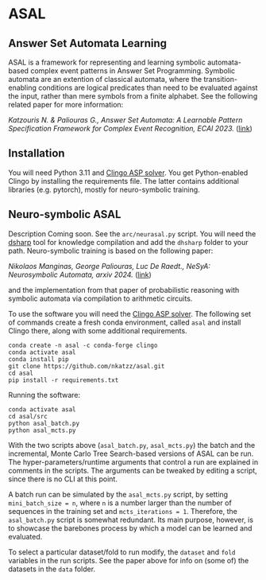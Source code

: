 # ASAL
Answer Set Automata Learning
----------------------------

ASAL is a framework for representing and learning symbolic automata-based complex event patterns in Answer Set Programming. 
Symbolic automata are an extention of classical automata, where the transition-enabling conditions are logical predicates 
than need to be evaluated against the input, rather than mere symbols from a finite alphabet. See the following related paper for more information:

_Katzouris N. & Paliouras G., Answer Set Automata: A Learnable Pattern Specification Framework for Complex Event Recognition, 
ECAI 2023._ ([link](https://cer.iit.demokritos.gr/publications/papers/2023/ecai2023.pdf))

## Installation
You will need Python 3.11 and [Clingo ASP solver](https://potassco.org/clingo). You get Python-enabled Clingo by installing the requirements file.
The latter contains additional libraries (e.g. pytorch), mostly for neuro-symbolic training. 

## Neuro-symbolic ASAL
Description Coming soon. See the ```arc/neurasal.py``` script. You will need the [dsharp](https://github.com/QuMuLab/dsharp)
 tool for knowledge compilation and add the ```dhsharp``` folder to your path. Neuro-symbolic training is based on
the following paper:

_Nikolaos Manginas, George Paliouras, Luc De Raedt., NeSyA: Neurosymbolic Automata, arxiv 2024._ ([link](https://arxiv.org/abs/2412.07331))

and the implementation from that paper of probabilistic reasoning with symbolic automata via compilation to arithmetic circuits. 



To use the software you will need the [Clingo ASP solver](https://potassco.org/clingo). The following set of commands create a fresh conda environment, 
called ```asal``` and install Clingo there, along with some additional requirements. 

```
conda create -n asal -c conda-forge clingo
conda activate asal
conda install pip
git clone https://github.com/nkatzz/asal.git
cd asal
pip install -r requirements.txt
```

Running the software:
```
conda activate asal
cd asal/src
python asal_batch.py
python asal_mcts.py
```


With the two scripts above (```asal_batch.py```, ```asal_mcts.py```) the batch and the incremental, Monte Carlo Tree Search-based versions of ASAL can be run. The hyper-parameters/runtime arguments that control a run are explained in comments in the scripts. The arguments can be tweaked by editing a script, since there is no CLI at this point. 

A batch run can be simulated by the ```asal_mcts.py``` script, by setting ```mini_batch_size = n```, where ```n``` is a number larger than the number of sequences in the training set and ```mcts_iterations = 1```. Therefore, the ```asal_batch.py``` script is somewhat redundant. Its main purpose, however, is to showcase the barebones process by which a model can be learned and evaluated. 

To select a particular dataset/fold to run modify, the ```dataset``` and ```fold``` variables in the run scripts. See the paper above for info on (some of) the datasets in the ```data``` folder.

<!---
To use RPNI/EDSM the LearnLib library is required: https://learnlib.de/. Follow the instructions to install the software. Then use the ```to_rpni``` method in ```src/asal/auxils.py``` to convert the input seqs to RPNI format, by providing the path to a train/test file and follow the LearnLib instructions to run the respective methods (rpni/edsm).
--->

